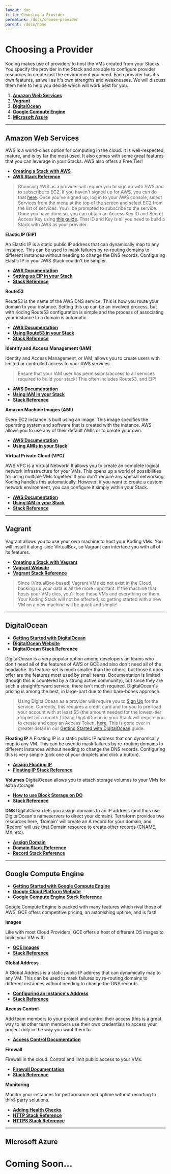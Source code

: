```yaml
---
layout: doc
title: Choosing a Provider
permalink: /docs/choose-provider
parent: /docs/home
---
```


# Choosing a Provider

Koding makes use of providers to host the VMs created from your Stacks. You specify the provider in the Stack and are able to configure provider resources to create just the environment you need. Each provider has it's own features, as well as it's own strengths and weaknesses. We will discuss them here to help you decide which will work best for you.

1. **[Amazon Web Services](#amazon-web-services)**
2. **[Vagrant](#vagrant)**
3. **[DigitalOcean](#digital-ocean)**
4. **[Google Compute Engine](#google-compute-engine)**
5. **[Microsoft Azure](#azure)**

***

## Amazon Web Services <a name="amazon-web-services"></a>
AWS is a world-class option for computing in the cloud. It is well-respected, mature, and is by far the most used. It also comes with some great features that you can leverage in your Stacks. AWS also offers a Free Tier!

- [**Creating a Stack with AWS**](/docs/aws/creating-a-stack-with-aws)
- [**AWS Stack Reference**](https://www.terraform.io/docs/providers/aws/index.html)

> Choosing AWS as a provider will require you to sign up with AWS and to subscribe to EC2. If you haven't signed up for AWS, you can do that [here](https://aws.amazon.com/). Once you've signed up, log in to your AWS console, select Services from the menu at the top of the screen and select EC2 from the list of services. You'll be prompted to subscribe to the service. Once you have done so, you can obtain an Access Key ID and Secret Access Key using [this guide](http://docs.aws.amazon.com/general/latest/gr/managing-aws-access-keys.html). That ID and Key is all you need to build a Stack with AWS as your provider.


**Elastic IP (EIP)**

An Elastic IP is a static public IP address that can dynamically map to any instance. This can be used to mask failures by re-routing domains to different instances without needing to change the DNS records. Configuring Elastic IP in your AWS Stack couldn't be simpler.

  - [**AWS Documentation**](http://docs.aws.amazon.com/AWSEC2/latest/UserGuide/elastic-ip-addresses-eip.html)
  - [**Setting up EIP in your Stack**](/docs/create-elastic-ip-for-your-instance)
  - [**Stack Reference**](/docs/aws_eip)


**Route53**

Route53 is the name of the AWS DNS service. This is how you route your domain to your instance. Setting this up can be an involved process, but with Koding Route53 configuration is simple and the process of associating your instance to a domain is automatic.

  - [**AWS Documentation**](http://docs.aws.amazon.com/Route53/latest/DeveloperGuide/Welcome.html)
  - [**Using Route53 in your Stack**](/docs/assigning-domain-names-with-route53)
  - [**Stack Reference**](/docs/aws_route53_record)


**Identity and Access Management (IAM)**

Identity and Access Management, or IAM, allows you to create users with limited or controlled access to your AWS services.
> Ensure that your IAM user has permissions/access to all services required to build your stack! This often includes Route53, and EIP!

  - [**AWS Documentation**](https://aws.amazon.com/iam/)
  - [**Using IAM in your Stack**](/docs/setup-aws-iam-user)
  - [**Stack Reference**](/docs/aws_eip)


**Amazon Machine Images (AMI)**

Every EC2 instance is built using an image. This image specifies the operating system and software that is created with the instance. AWS allows you to use any of their default AMIs or to create your own.

  - [**AWS Documentation**](http://docs.aws.amazon.com/AWSEC2/latest/UserGuide/AMIs.html)
  - [**Using AMIs in your Stack**](/docs/using-amis)


**Virtual Private Cloud (VPC)**

AWS VPC is a Virtual Network! It allows you to create an complete logical network infrastructure for your VMs. This opens up a world of possibilities for using multiple VMs together. If you don't require any special networking, Koding handles this automatically. However, if you want to create a custom network environment, you can configure it simply within your Stack.

  - [**AWS Documentation**](https://aws.amazon.com/vpc/)
  - [**Using IAM in your Stack**](/docs/create-an-aws-vpcr)
  - [**Stack Reference**](/docs/awc_vpc)

***

## Vagrant <a name="vagrant"></a>

Vagrant allows you to use your own machine to host your Koding VMs. You will install it along-side VirtualBox, so Vagrant can interface you with all of its features.

  - [**Creating a Stack with Vagrant**](/docs/vagrant/creating-a-stack-with-vagrant)
  - [**Vagrant Website**](https://www.vagrantup.com/)
  - [**Vagrant Stack Reference**](/docs/vagrant/vagrant-stack-reference)

> Since (VirtualBox-based) Vagrant VMs do not exist in the Cloud, backing up your data is all the more important. If the machine that hosts your VMs dies, you'll lose those VMs and everything on them. Your Koding Stack will not be affected, so getting started with a new VM on a new machine will be quick and simple!

***

## DigitalOcean <a name="digital-ocean"></a>

  - [**Getting Started with DigitalOcean**](/docs/getting-started-digital-ocean)
  - [**DigitalOcean Website**](https://www.digitalocean.com/)
  - [**DigitalOcean Stack Reference**](https://www.terraform.io/docs/providers/do/index.html)

DigitalOcean is a very popular option among developers an teams who don't need all of the features of AWS or GCE and also don't need all of the headache. Its feature-set is much smaller than the others, but those it does offer are the features most used by small teams. Documentation is limited (though this is countered by a strong active community), but since they are such a straightforward service, there isn't much required. DigitalOcean's pricing is among the best, in large-part due to their bare-bones approach.

> Using DigitalOcean as a provider will require you to [Sign Up](https://cloud.digitalocean.com/registrations/new) for the service. Currently, this requires a credit card and for you to pre-load your account with at least $5 (the amount needed for the lowest-tier droplet for a month.) Using DigitalOcean in your Stack will require you to create and copy an Access Token, [here](https://cloud.digitalocean.com/settings/api/tokens). This is gone over in greater detail in our [Getting Started with DigitalOcean](/docs/getting-started-digital-ocean) guide.

**Floating IP**
A Floating IP is a static public IP address that can dynamically map to any VM. This can be used to mask failures by re-routing domains to different instances without needing to change the DNS records. Configuring this is very simple (pick one of your droplets and click a button).

  - [**Assign Floating IP**](https://cloud.digitalocean.com/networking/floating_ips)
  - [**Floating IP Stack Reference**](https://www.terraform.io/docs/providers/do/r/floating_ip.html)

**Volumes**
DigitalOcean allows you to attach storage volumes to your VMs for extra storage!

  - [**How to use Block Storage on DO**](https://www.digitalocean.com/community/tutorials/how-to-use-block-storage-on-digitalocean)
  - [**Stack Reference**](https://www.terraform.io/docs/providers/do/r/volume.html)

**DNS**
DigitalOcean lets you assign domains to an IP address (and thus use DigitalOcean's nameservers to direct your domain). Terraform provides two resources here, 'Domain' will create an A record for your domain, and 'Record' will use that Domain resource to create other records (CNAME, MX, etc).

  - [**Assign Domain**](https://cloud.digitalocean.com/networking/domains)
  - [**Domain Stack Reference**](https://www.terraform.io/docs/providers/do/r/domain.html)
  - [**Record Stack Reference**](https://www.terraform.io/docs/providers/do/r/record.html)

***

## Google Compute Engine <a name="google-compute-cloud"></a>

- [**Getting Started with Google Compute Engine**](/docs/getting-started-with-google-compute-engine)
- [**Google Cloud Platform Website**](https://cloud.google.com/compute/)
- [**Google Compute Engine Stack Reference**](https://www.terraform.io/docs/providers/google/index.html)

Google Compute Engine is packed with many features which rival those of AWS. GCE offers competitive pricing, an astonishing uptime, and is fast!

**Images**

Like with most Cloud Providers, GCE offers a host of different OS images to build your VM with.

  - [**GCE Images**](https://cloud.google.com/compute/docs/images)
  - [**Stack Reference**](https://www.terraform.io/docs/providers/google/r/compute_image.html)

**Global Address**

A Global Address is a static public IP address that can dynamically map to any VM. This can be used to mask failures by re-routing domains to different instances without needing to change the DNS records.

  - [**Configuring an Instance's Address**](https://cloud.google.com/compute/docs/configure-instance-ip-addresses)
  - [**Stack Reference**](https://www.terraform.io/docs/providers/google/r/compute_global_address.html)

**Access Control**

Add team members to your project and control their access (this is a great way to let other team members use their own credentials to access your project only in the way you want them to.

  - [**Access Control Documentation**](https://cloud.google.com/compute/docs/access/)

**Firewall**

Firewall in the cloud. Control and limit public access to your VMs.

  - [**Firewall Documentation**](https://cloud.google.com/compute/docs/reference/latest/firewalls)
  - [**Stack Reference**](https://www.terraform.io/docs/providers/google/r/compute_firewall.html)

**Monitoring**

Monitor your instances for performance and uptime without resorting to third-party solutions.

  - [**Adding Health Checks**](https://cloud.google.com/compute/docs/load-balancing/health-checks)
  - [**HTTP Stack Reference**](https://www.terraform.io/docs/providers/google/r/compute_http_health_check.html)
  - [**HTTPS Stack Reference**](https://www.terraform.io/docs/providers/google/r/compute_https_health_check.html)

***

## Microsoft Azure <a name="azure"></a>

# Coming Soon...
